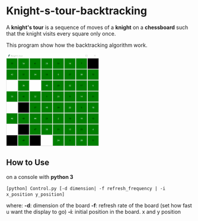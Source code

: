 # Knight-s-tour-backtracking

A __knight's tour__ is a sequence of moves of a __knight__ on a __chessboard__ such that the knight visits every square only once.

This program show how the backtracking algorithm work.

<img src="https://github.com/RedLincoln/Knight-s-tour-backtracking/blob/master/animation.gif" width="250" height="250" />

## How to Use

on a console with __python 3__

```
[python] Control.py [-d dimension| -f refresh_frequency | -i x_position y_position]
```

where:
**-d**: dimension of the board
**-f**: refresh rate of the board (set how fast u want the display to go)
**-i**: initial position in the board. x and y position
